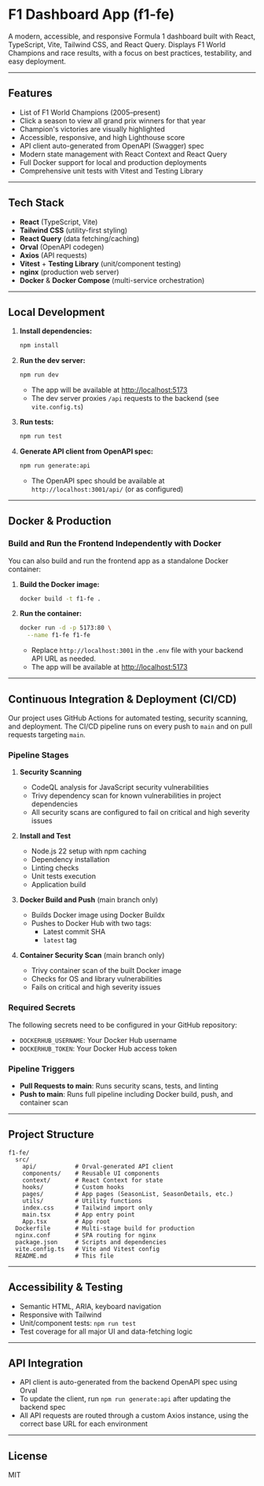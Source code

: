 # F1 Dashboard App (f1-fe)

A modern, accessible, and responsive Formula 1 dashboard built with React, TypeScript, Vite, Tailwind CSS, and React Query. Displays F1 World Champions and race results, with a focus on best practices, testability, and easy deployment.

---

## Features
- List of F1 World Champions (2005–present)
- Click a season to view all grand prix winners for that year
- Champion's victories are visually highlighted
- Accessible, responsive, and high Lighthouse score
- API client auto-generated from OpenAPI (Swagger) spec
- Modern state management with React Context and React Query
- Full Docker support for local and production deployments
- Comprehensive unit tests with Vitest and Testing Library

---

## Tech Stack
- **React** (TypeScript, Vite)
- **Tailwind CSS** (utility-first styling)
- **React Query** (data fetching/caching)
- **Orval** (OpenAPI codegen)
- **Axios** (API requests)
- **Vitest** + **Testing Library** (unit/component testing)
- **nginx** (production web server)
- **Docker** & **Docker Compose** (multi-service orchestration)

---

## Local Development

1. **Install dependencies:**
   ```sh
   npm install
   ```
2. **Run the dev server:**
   ```sh
   npm run dev
   ```
   - The app will be available at [http://localhost:5173](http://localhost:5173)
   - The dev server proxies `/api` requests to the backend (see `vite.config.ts`)

3. **Run tests:**
   ```sh
   npm run test
   ```

4. **Generate API client from OpenAPI spec:**
   ```sh
   npm run generate:api
   ```
   - The OpenAPI spec should be available at `http://localhost:3001/api/` (or as configured)

---

## Docker & Production

### **Build and Run the Frontend Independently with Docker**

You can also build and run the frontend app as a standalone Docker container:

1. **Build the Docker image:**
   ```sh
   docker build -t f1-fe .
   ```
2. **Run the container:**
   ```sh
   docker run -d -p 5173:80 \
     --name f1-fe f1-fe
   ```
   - Replace `http://localhost:3001` in the `.env` file with your backend API URL as needed.
   - The app will be available at [http://localhost:5173](http://localhost:5173)

---

## Continuous Integration & Deployment (CI/CD)

Our project uses GitHub Actions for automated testing, security scanning, and deployment. The CI/CD pipeline runs on every push to `main` and on pull requests targeting `main`.

### Pipeline Stages

1. **Security Scanning**
   - CodeQL analysis for JavaScript security vulnerabilities
   - Trivy dependency scan for known vulnerabilities in project dependencies
   - All security scans are configured to fail on critical and high severity issues

2. **Install and Test**
   - Node.js 22 setup with npm caching
   - Dependency installation
   - Linting checks
   - Unit tests execution
   - Application build

3. **Docker Build and Push** (main branch only)
   - Builds Docker image using Docker Buildx
   - Pushes to Docker Hub with two tags:
     - Latest commit SHA
     - `latest` tag

4. **Container Security Scan** (main branch only)
   - Trivy container scan of the built Docker image
   - Checks for OS and library vulnerabilities
   - Fails on critical and high severity issues

### Required Secrets
The following secrets need to be configured in your GitHub repository:
- `DOCKERHUB_USERNAME`: Your Docker Hub username
- `DOCKERHUB_TOKEN`: Your Docker Hub access token

### Pipeline Triggers
- **Pull Requests to main**: Runs security scans, tests, and linting
- **Push to main**: Runs full pipeline including Docker build, push, and container scan

---

## Project Structure
```
f1-fe/
  src/
    api/           # Orval-generated API client
    components/    # Reusable UI components
    context/       # React Context for state
    hooks/         # Custom hooks
    pages/         # App pages (SeasonList, SeasonDetails, etc.)
    utils/         # Utility functions
    index.css      # Tailwind import only
    main.tsx       # App entry point
    App.tsx        # App root
  Dockerfile       # Multi-stage build for production
  nginx.conf       # SPA routing for nginx
  package.json     # Scripts and dependencies
  vite.config.ts   # Vite and Vitest config
  README.md        # This file
```

---

## Accessibility & Testing
- Semantic HTML, ARIA, keyboard navigation
- Responsive with Tailwind
- Unit/component tests: `npm run test`
- Test coverage for all major UI and data-fetching logic

---

## API Integration
- API client is auto-generated from the backend OpenAPI spec using Orval
- To update the client, run `npm run generate:api` after updating the backend spec
- All API requests are routed through a custom Axios instance, using the correct base URL for each environment

---

## License
MIT
